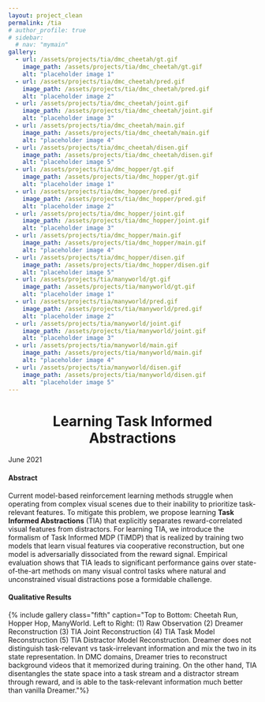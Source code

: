 ```yaml
---
layout: project_clean
permalink: /tia
# author_profile: true
# sidebar:
  # nav: "mymain"
gallery:
  - url: /assets/projects/tia/dmc_cheetah/gt.gif
    image_path: /assets/projects/tia/dmc_cheetah/gt.gif
    alt: "placeholder image 1"
  - url: /assets/projects/tia/dmc_cheetah/pred.gif
    image_path: /assets/projects/tia/dmc_cheetah/pred.gif
    alt: "placeholder image 2"
  - url: /assets/projects/tia/dmc_cheetah/joint.gif
    image_path: /assets/projects/tia/dmc_cheetah/joint.gif
    alt: "placeholder image 3"
  - url: /assets/projects/tia/dmc_cheetah/main.gif
    image_path: /assets/projects/tia/dmc_cheetah/main.gif
    alt: "placeholder image 4"
  - url: /assets/projects/tia/dmc_cheetah/disen.gif
    image_path: /assets/projects/tia/dmc_cheetah/disen.gif
    alt: "placeholder image 5"
  - url: /assets/projects/tia/dmc_hopper/gt.gif
    image_path: /assets/projects/tia/dmc_hopper/gt.gif
    alt: "placeholder image 1"
  - url: /assets/projects/tia/dmc_hopper/pred.gif
    image_path: /assets/projects/tia/dmc_hopper/pred.gif
    alt: "placeholder image 2"
  - url: /assets/projects/tia/dmc_hopper/joint.gif
    image_path: /assets/projects/tia/dmc_hopper/joint.gif
    alt: "placeholder image 3"
  - url: /assets/projects/tia/dmc_hopper/main.gif
    image_path: /assets/projects/tia/dmc_hopper/main.gif
    alt: "placeholder image 4"
  - url: /assets/projects/tia/dmc_hopper/disen.gif
    image_path: /assets/projects/tia/dmc_hopper/disen.gif
    alt: "placeholder image 5"
  - url: /assets/projects/tia/manyworld/gt.gif
    image_path: /assets/projects/tia/manyworld/gt.gif
    alt: "placeholder image 1"
  - url: /assets/projects/tia/manyworld/pred.gif
    image_path: /assets/projects/tia/manyworld/pred.gif
    alt: "placeholder image 2"
  - url: /assets/projects/tia/manyworld/joint.gif
    image_path: /assets/projects/tia/manyworld/joint.gif
    alt: "placeholder image 3"
  - url: /assets/projects/tia/manyworld/main.gif
    image_path: /assets/projects/tia/manyworld/main.gif
    alt: "placeholder image 4"
  - url: /assets/projects/tia/manyworld/disen.gif
    image_path: /assets/projects/tia/manyworld/disen.gif
    alt: "placeholder image 5"
---
```



<h1 align="center">
Learning Task Informed Abstractions
</h1>
<div class="post-date-header">June 2021</div>


<h4>
Abstract 
</h4>

Current model-based reinforcement learning methods struggle when operating from complex visual scenes due to their inability to prioritize task-relevant features. To mitigate this problem, we propose learning **Task Informed Abstractions** (TIA) that explicitly separates reward-correlated visual features from distractors. For learning TIA, we introduce the formalism of Task Informed MDP (TiMDP) that is realized by training two models that learn visual features via cooperative reconstruction, but one model is adversarially dissociated from the reward signal. Empirical evaluation shows that TIA leads to significant performance gains over state-of-the-art methods on many visual control tasks where natural and unconstrained visual distractions pose a formidable challenge. 

<h4>
Qualitative Results 
</h4>

{% include gallery class="fifth" caption="Top to Bottom: Cheetah Run, Hopper Hop, ManyWorld. Left to Right: (1) Raw Observation (2) Dreamer Reconstruction (3) TIA Joint Reconstruction (4) TIA Task Model Reconstruction (5) TIA Distractor Model Reconstruction. Dreamer does not distinguish task-relevant vs task-irrelevant information and mix the two in its state representation. In DMC domains, Dreamer tries to reconstruct background videos that it memorized during training. On the other hand, TIA disentangles the state space into a task stream and a distractor stream through reward, and is able to the task-relevant information much better than vanilla Dreamer."%}